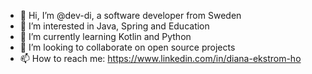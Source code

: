 - 👋 Hi, I’m @dev-di, a software developer from Sweden
- 👀 I’m interested in Java, Spring and Education
- 🌱 I’m currently learning Kotlin and Python
- 💞️ I’m looking to collaborate on open source projects
- 📫 How to reach me: https://www.linkedin.com/in/diana-ekstrom-ho

<!---
dev-di/dev-di is a ✨ special ✨ repository because its `README.md` (this file) appears on your GitHub profile.
You can click the Preview link to take a look at your changes.
--->
